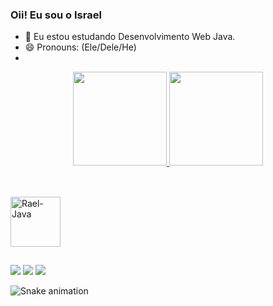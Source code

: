 ### Oii! Eu sou o Israel 

- 🌱 Eu estou estudando Desenvolvimento Web Java.
- 😄 Pronouns: (Ele/Dele/He)
- 
<div align="center">
  <a href="https://github.com/igarashiisrael">
  <img height="150em" src="https://github-readme-stats.vercel.app/api?username=igarashiisrael&show_icons=true&theme=ocean_dark&include_all_commits=true&count_private=true"/>
  <img height="150em" src="https://github-readme-stats.vercel.app/api/top-langs/?username=igarashiisrael&layout=compact&langs_count=7&theme=ocean_dark"/>
</div>
  
  ##
  
<div style="display: inline_block"><br>
<img align="center" alt="Rael-Java" height="80" width="80" src="https://cdn.jsdelivr.net/gh/devicons/devicon/icons/java/java-original.svg" />
</div>
  
##
  
<div>
  <a href="https://instagram.com/igarashiisrael" target="_blank"><img src="https://img.shields.io/badge/-Instagram-%23E4405F?style=for-the-badge&logo=instagram&logoColor=white" target="_blank"></a>
 	<a href="https://www.twitch.tv/poppunkpig" target="_blank"><img src="https://img.shields.io/badge/Twitch-9146FF?style=for-the-badge&logo=twitch&logoColor=white" target="_blank"></a>
  <a href="https://www.linkedin.com/in/israel-anacleto-igarashi-895483130" target="_blank"><img src="https://img.shields.io/badge/-LinkedIn-%230077B5?style=for-the-badge&logo=linkedin&logoColor=white" target="_blank"></a> 
    
   ![Snake animation](https://github.com/igarashiisrael/igarashiisrael/blob/output/github-contribution-grid-snake.svg)

  </div>
